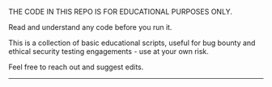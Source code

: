 THE CODE IN THIS REPO IS FOR EDUCATIONAL PURPOSES ONLY.

Read and understand any code before you run it.

This is a collection of basic educational scripts, useful for bug bounty and ethical security testing engagements - use at your own risk.

Feel free to reach out and suggest edits.

------------------------------------------------------------------------------------------------------
